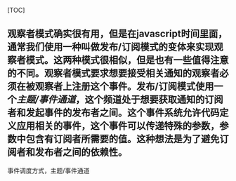 [TOC]
## 观察者模式确实很有用，但是在javascript时间里面，通常我们使用一种叫做发布/订阅模式的变体来实现观察者模式。这两种模式很相似，但是也有一些值得注意的不同。观察者模式要求想要接受相关通知的观察者必须在被观察者上注册这个事件。发布/订阅模式使用一个*主题/事件通道*，这个频道处于想要获取通知的订阅者和发起事件的发布者之间。这个事件系统允许代码定义应用相关的事件，这个事件可以传递特殊的参数，参数中包含有订阅者所需要的值。这种想法是为了避免订阅者和发布者之间的依赖性。
  事件调度方式，主题/事件通道
